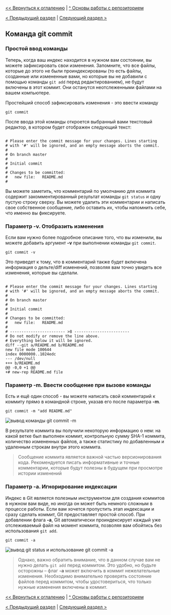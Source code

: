 [<< Вернуться к оглалению](README.md) | [^ Основы работы с репозиторием](section04.md)

[< Предыдущий раздел](section04-2.md) | [Следующий раздел >](section05.md)

Команда git commit
------------------

### Простой ввод команды

Теперь, когда ваш индекс находится в нужном вам состоянии, вы можете зафиксировать свои изменения. Запомните, что все файлы, которые до этого не были проиндексированы (то есть файлы, созданные или измененные вами, но которые вы не добавили с помощью команды `git add` перед редактированием), не будут включены в этот коммит. Они останутся неотслеженными файлами на вашем компьютере.

Простейший способ зафиксировать изменения - это ввести команду 

    git commit

После ввода этой команды откроется выбранный вами текстовый редактор, в котором будет отображен следующий текст:

```

# Please enter the commit message for your changes. Lines starting
# with '#' will be ignored, and an empty message aborts the commit.
#
# On branch master
#
# Initial commit
#
# Changes to be committed:
#	new file:   README.md
#
```

Вы можете заметить, что комментарий по умолчанию для коммита содержит закомментированный результат команды `git status` и одну пустую строку сверху. Вы можете удалить эти комментарии и написать свое собственное сообщение, либо оставить их, чтобы напомнить себе, что именно вы фиксируете.

### Параметр -v. Отобразить изменения

Если вам нужно более подробное описание того, что вы изменили, вы можете добавить аргумент __-v__ при выполнении команды `git commit`. 

    git commit -v

Это приведет к тому, что в комментарий также будет включена информация о дельте/diff изменений, позволяя вам точно увидеть все изменения, которые вы сделали. 

```

# Please enter the commit message for your changes. Lines starting
# with '#' will be ignored, and an empty message aborts the commit.
#
# On branch master
#
# Initial commit
#
# Changes to be committed:
#	new file:   README.md
#
# ------------------------ >8 ------------------------
# Do not modify or remove the line above.
# Everything below it will be ignored.
diff --git a/README.md b/README.md
new file mode 100644
index 0000000..1024edc
--- /dev/null
+++ b/README.md
@@ -0,0 +1 @@
+# new-rep README.md file
```

### Параметр -m. Ввести сообщение при вызове команды

Есть и ещё один способ - вы можете написать свой комментарий к коммиту прямо в командной строке, указав его после параметра __-m__.

    git commit -m "add README.md"

![вывод команды git commit -m]()

В результате коммита вы получили некоторую информацию о нем: на какой ветке был выполнен коммит, контрольную сумму SHA-1 коммита, количество измененных файлов, а также статистику по добавленным и удаленным строкам внутри этого коммита.

> Cообщение коммита является важной частью версионирования кода. Рекомендуется писать информативные и точные комментарии, которые будут полезны в будущем при просмотре истории изменений

### Параметр -a. Игнорирование индексации

Индекс в Git является полезным инструментом для создания коммитов в нужном вам виде, но иногда он может быть немного сложным в процессе работы. Если вам хочется пропустить этап индексации и сразу сделать коммит, Git предоставляет простой способ. При добавлении флага __-a__, Git автоматически проиндексирует каждый уже отслеживаемый файл на момент коммита, позволяя вам обойтись без использования `git add`.

    git commit -a

![вывод git status и использование git commit -a]()

> Однако, важно обратить внимание, что в данном случае вам не нужно делать `git add` перед коммитом. Это удобно, но будьте осторожны – флаг __-a__ может включить в коммит нежелательные изменения. Необходимо внимательно проверять состояние файлов перед коммитом, чтобы удостовериться, что только нужные изменения включены в коммит.

[<< Вернуться к оглалению](README.md) | [^ Основы работы с репозиторием](section04.md)

[< Предыдущий раздел](section04-2.md) | [Следующий раздел >](section05.md)